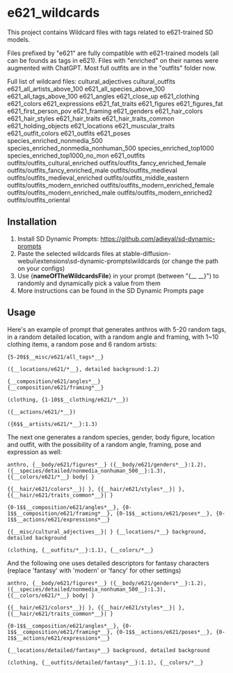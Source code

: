 # e621_wildcards

This project contains Wildcard files with tags related to e621-trained SD models.

Files prefixed by "e621" are fully compatible with e621-trained models (all can be founds as tags in e621).
Files with "enriched" on their names were augmented with ChatGPT.
Most full outfits are in the "outfits" folder now.

Full list of wildcard files:
	cultural_adjectives
	cultural_outfits
	e621_all_artists_above_100
	e621_all_species_above_100
	e621_all_tags_above_100
	e621_angles
	e621_close_up
	e621_clothing
	e621_colors
	e621_expressions
	e621_fat_traits
	e621_figures
	e621_figures_fat
	e621_first_person_pov
	e621_framing
	e621_genders
	e621_hair_colors
	e621_hair_styles
	e621_hair_traits
	e621_hair_traits_common
	e621_holding_objects
	e621_locations
	e621_muscular_traits
	e621_outfit_colors
	e621_outfits
	e621_poses
	species_enriched_nonmedia_500
	species_enriched_nonmedia_nonhuman_500
	species_enriched_top1000
	species_enriched_top1000_no_mon
	e621_outfits
	outfits/outfits_cultural_enriched
	outfits/outfits_fancy_enriched_female
	outfits/outfits_fancy_enriched_male
	outfits/outfits_medieval
	outfits/outfits_medieval_enriched
	outfits/outfits_middle_eastern
	outfits/outfits_modern_enriched
	outfits/outfits_modern_enriched_female
	outfits/outfits_modern_enriched_male
	outfits/outfits_modern_enriched2
	outfits/outfits_oriental


## Installation

1) Install SD Dynamic Prompts: https://github.com/adieyal/sd-dynamic-prompts
2) Paste the selected wildcards files at stable-diffusion-webui\extensions\sd-dynamic-prompts\wildcards (or change the path on your configs)
3) Use {__nameOfTheWildcardsFile__} in your prompt (between "{__ __}") to randomly and dynamically pick a value from them
4) More instructions can be found in the SD Dynamic Prompts page

## Usage

Here's an example of prompt that generates anthros with 5-20 random tags, in a random detailed location, with a random angle and framing, with 1~10 clothing items, a random pose and 6 random artists:

	{5-20$$__misc/e621/all_tags*__}

	({__locations/e621/*__}, detailed background:1.2)

	{__composition/e621/angles*__}
	{__composition/e621/framing*__}

	(clothing, {1-10$$__clothing/e621/*__})

	({__actions/e621/*__})

	({6$$__artists/e621/*__}:1.3)
	
The next one generates a random species, gender, body figure, location and outfit, with the possibility of a random angle, framing, pose and expression as well:

	anthro, {__body/e621/figures*__} ({__body/e621/genders*__}:1.2), ({__species/detailed/nonmedia_nonhuman_500__}:1.3), {{__colors/e621/*__} body| }

	{{__hair/e621/colors*__}| }, {{__hair/e621/styles*__}| }, {{__hair/e621/traits_common*__}| }

	{0-1$$__composition/e621/angles*__}, {0-1$$__composition/e621/framing*__}, {0-1$$__actions/e621/poses*__}, {0-1$$__actions/e621/expressions*__}

	{{__misc/cultural_adjectives__}| } {__locations/*__} background, detailed background

	(clothing, {__outfits/*__}:1.1), {__colors/*__}
	
And the following one uses detailed descriptors for fantasy characters (replace 'fantasy' with 'modern' or 'fancy' for other settings)

	anthro, {__body/e621/figures*__} ({__body/e621/genders*__}:1.2), ({__species/detailed/nonmedia_nonhuman_500__}:1.3), {{__colors/e621/*__} body| }

	{{__hair/e621/colors*__}| }, {{__hair/e621/styles*__}| }, {{__hair/e621/traits_common*__}| }

	{0-1$$__composition/e621/angles*__}, {0-1$$__composition/e621/framing*__}, {0-1$$__actions/e621/poses*__}, {0-1$$__actions/e621/expressions*__}

	{__locations/detailed/fantasy*__} background, detailed background

	(clothing, {__outfits/detailed/fantasy*__}:1.1), {__colors/*__}
